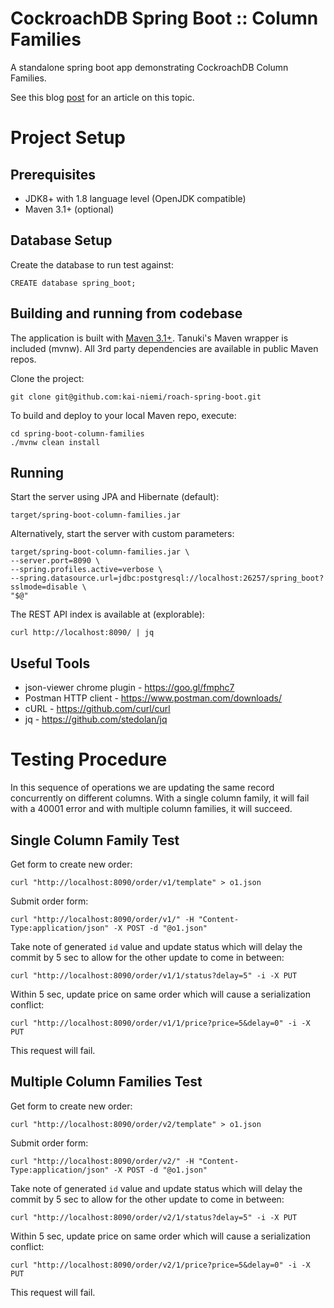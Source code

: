 # CockroachDB Spring Boot :: Column Families

A standalone spring boot app demonstrating CockroachDB Column Families.

See this blog [post](https://blog.cloudneutral.se/) for an article
on this topic.

# Project Setup

## Prerequisites

- JDK8+ with 1.8 language level (OpenJDK compatible)
- Maven 3.1+ (optional)

## Database Setup

Create the database to run test against:

    CREATE database spring_boot;

## Building and running from codebase

The application is built with [Maven 3.1+](https://maven.apache.org/download.cgi).
Tanuki's Maven wrapper is included (mvnw). All 3rd party dependencies are available in public Maven repos.

Clone the project:

    git clone git@github.com:kai-niemi/roach-spring-boot.git

To build and deploy to your local Maven repo, execute:

    cd spring-boot-column-families
    ./mvnw clean install

## Running

Start the server using JPA and Hibernate (default):

    target/spring-boot-column-families.jar

Alternatively, start the server with custom parameters:

    target/spring-boot-column-families.jar \
    --server.port=8090 \
    --spring.profiles.active=verbose \
    --spring.datasource.url=jdbc:postgresql://localhost:26257/spring_boot?sslmode=disable \
    "$@"

The REST API index is available at (explorable):

    curl http://localhost:8090/ | jq

## Useful Tools

- json-viewer chrome plugin - https://goo.gl/fmphc7
- Postman HTTP client - https://www.postman.com/downloads/
- cURL - https://github.com/curl/curl
- jq - https://github.com/stedolan/jq

# Testing Procedure

In this sequence of operations we are updating the same record concurrently on different columns. 
With a single column family, it will fail with a 40001 error and with multiple column families, 
it will succeed.

## Single Column Family Test

Get form to create new order:
```shell
curl "http://localhost:8090/order/v1/template" > o1.json
```

Submit order form:

```shell
curl "http://localhost:8090/order/v1/" -H "Content-Type:application/json" -X POST -d "@o1.json"
```

Take note of generated `id` value and update status which will delay the commit by 5 sec
to allow for the other update to come in between:

```shell
curl "http://localhost:8090/order/v1/1/status?delay=5" -i -X PUT
```

Within 5 sec, update price on same order which will cause a serialization conflict:

```shell
curl "http://localhost:8090/order/v1/1/price?price=5&delay=0" -i -X PUT
```

This request will fail.

## Multiple Column Families Test

Get form to create new order:
```shell
curl "http://localhost:8090/order/v2/template" > o1.json
```

Submit order form:

```shell
curl "http://localhost:8090/order/v2/" -H "Content-Type:application/json" -X POST -d "@o1.json"
```

Take note of generated `id` value and update status which will delay the commit by 5 sec
to allow for the other update to come in between:

```shell
curl "http://localhost:8090/order/v2/1/status?delay=5" -i -X PUT
```

Within 5 sec, update price on same order which will cause a serialization conflict:

```shell
curl "http://localhost:8090/order/v2/1/price?price=5&delay=0" -i -X PUT
```

This request will fail.
